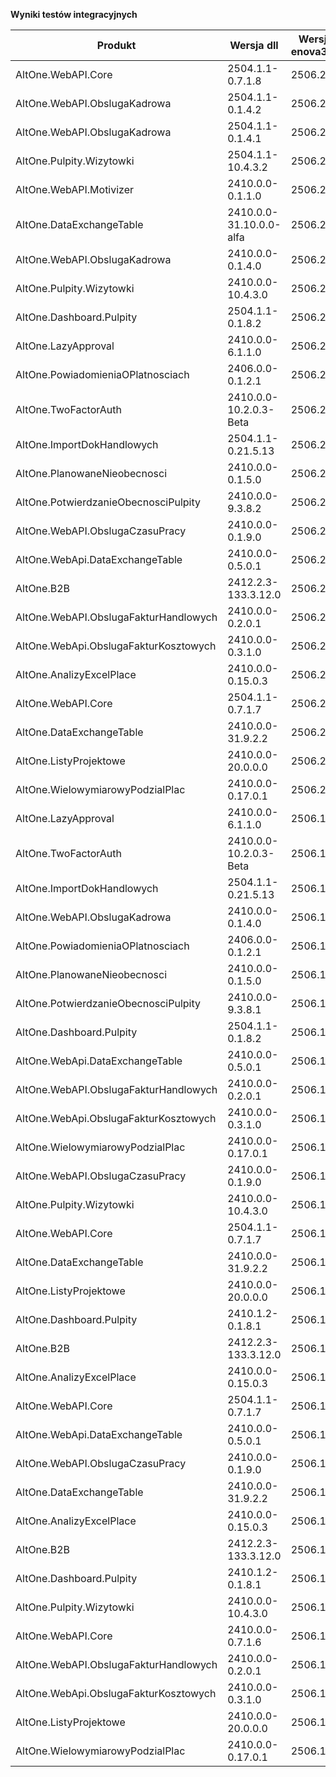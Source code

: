 **Wyniki testów integracyjnych**

| Produkt                               | Wersja dll              | Wersja enova365 | Data testu       | Status |
|---------------------------------------|-------------------------|-----------------|------------------|--------|
| AltOne.WebAPI.Core                    | 2504.1.1-0.7.1.8        | 2506.2.4        | 12.09.2025 11:41 | ✅     |
| AltOne.WebAPI.ObslugaKadrowa          | 2504.1.1-0.1.4.2        | 2506.2.4        | 10.09.2025 23:36 | ✅     |
| AltOne.WebAPI.ObslugaKadrowa          | 2504.1.1-0.1.4.1        | 2506.2.4        | 10.09.2025 22:33 | ✅     |
| AltOne.Pulpity.Wizytowki              | 2504.1.1-10.4.3.2       | 2506.2.4        | 09.09.2025 19:40 | ✅     |
| AltOne.WebAPI.Motivizer               | 2410.0.0-0.1.1.0        | 2506.2.4        | 08.09.2025 18:53 | ✅     |
| AltOne.DataExchangeTable              | 2410.0.0-31.10.0.0-alfa | 2506.2.4        | 08.09.2025 15:50 | ✅     |
| AltOne.WebAPI.ObslugaKadrowa          | 2410.0.0-0.1.4.0        | 2506.2.4        | 07.09.2025 15:12 | ✅     |
| AltOne.Pulpity.Wizytowki              | 2410.0.0-10.4.3.0       | 2506.2.4        | 07.09.2025 15:06 | ✅     |
| AltOne.Dashboard.Pulpity              | 2504.1.1-0.1.8.2        | 2506.2.4        | 07.09.2025 15:06 | ✅     |
| AltOne.LazyApproval                   | 2410.0.0-6.1.1.0        | 2506.2.4        | 05.09.2025 13:25 | ✅     |
| AltOne.PowiadomieniaOPlatnosciach     | 2406.0.0-0.1.2.1        | 2506.2.4        | 05.09.2025 13:25 | ✅     |
| AltOne.TwoFactorAuth                  | 2410.0.0-10.2.0.3-Beta  | 2506.2.4        | 05.09.2025 13:25 | ✅     |
| AltOne.ImportDokHandlowych            | 2504.1.1-0.21.5.13      | 2506.2.4        | 05.09.2025 13:25 | ✅     |
| AltOne.PlanowaneNieobecnosci          | 2410.0.0-0.1.5.0        | 2506.2.4        | 05.09.2025 13:25 | ✅     |
| AltOne.PotwierdzanieObecnosciPulpity  | 2410.0.0-9.3.8.2        | 2506.2.4        | 05.09.2025 13:25 | ✅     |
| AltOne.WebAPI.ObslugaCzasuPracy       | 2410.0.0-0.1.9.0        | 2506.2.4        | 05.09.2025 13:25 | ✅     |
| AltOne.WebApi.DataExchangeTable       | 2410.0.0-0.5.0.1        | 2506.2.4        | 05.09.2025 13:25 | ✅     |
| AltOne.B2B                            | 2412.2.3-133.3.12.0     | 2506.2.4        | 05.09.2025 13:25 | ✅     |
| AltOne.WebAPI.ObslugaFakturHandlowych | 2410.0.0-0.2.0.1        | 2506.2.4        | 05.09.2025 13:25 | ✅     |
| AltOne.WebApi.ObslugaFakturKosztowych | 2410.0.0-0.3.1.0        | 2506.2.4        | 05.09.2025 13:25 | ✅     |
| AltOne.AnalizyExcelPlace              | 2410.0.0-0.15.0.3       | 2506.2.4        | 05.09.2025 13:25 | ✅     |
| AltOne.WebAPI.Core                    | 2504.1.1-0.7.1.7        | 2506.2.4        | 05.09.2025 13:25 | ✅     |
| AltOne.DataExchangeTable              | 2410.0.0-31.9.2.2       | 2506.2.4        | 05.09.2025 13:25 | ✅     |
| AltOne.ListyProjektowe                | 2410.0.0-20.0.0.0       | 2506.2.4        | 05.09.2025 13:25 | ✅     |
| AltOne.WielowymiarowyPodzialPlac      | 2410.0.0-0.17.0.1       | 2506.2.4        | 05.09.2025 13:25 | ✅     |
| AltOne.LazyApproval                   | 2410.0.0-6.1.1.0        | 2506.1.3        | 05.09.2025 11:38 | ✅     |
| AltOne.TwoFactorAuth                  | 2410.0.0-10.2.0.3-Beta  | 2506.1.3        | 04.09.2025 15:40 | ✅     |
| AltOne.ImportDokHandlowych            | 2504.1.1-0.21.5.13      | 2506.1.3        | 04.09.2025 14:08 | ✅     |
| AltOne.WebAPI.ObslugaKadrowa          | 2410.0.0-0.1.4.0        | 2506.1.3        | 04.09.2025 14:08 | ✅     |
| AltOne.PowiadomieniaOPlatnosciach     | 2406.0.0-0.1.2.1        | 2506.1.3        | 04.09.2025 14:05 | ✅     |
| AltOne.PlanowaneNieobecnosci          | 2410.0.0-0.1.5.0        | 2506.1.3        | 01.09.2025 16:20 | ✅     |
| AltOne.PotwierdzanieObecnosciPulpity  | 2410.0.0-9.3.8.1        | 2506.1.3        | 01.09.2025 16:20 | ✅     |
| AltOne.Dashboard.Pulpity              | 2504.1.1-0.1.8.2        | 2506.1.3        | 01.09.2025 15:30 | ✅     |
| AltOne.WebApi.DataExchangeTable       | 2410.0.0-0.5.0.1        | 2506.1.3        | 18.08.2025 21:16 | ✅     |
| AltOne.WebAPI.ObslugaFakturHandlowych | 2410.0.0-0.2.0.1        | 2506.1.3        | 18.08.2025 21:16 | ✅     |
| AltOne.WebApi.ObslugaFakturKosztowych | 2410.0.0-0.3.1.0        | 2506.1.3        | 18.08.2025 21:16 | ✅     |
| AltOne.WielowymiarowyPodzialPlac      | 2410.0.0-0.17.0.1       | 2506.1.3        | 18.08.2025 21:16 | ✅     |
| AltOne.WebAPI.ObslugaCzasuPracy       | 2410.0.0-0.1.9.0        | 2506.1.3        | 18.08.2025 21:16 | ✅     |
| AltOne.Pulpity.Wizytowki              | 2410.0.0-10.4.3.0       | 2506.1.3        | 18.08.2025 21:16 | ✅     |
| AltOne.WebAPI.Core                    | 2504.1.1-0.7.1.7        | 2506.1.3        | 18.08.2025 21:16 | ✅     |
| AltOne.DataExchangeTable              | 2410.0.0-31.9.2.2       | 2506.1.3        | 18.08.2025 21:16 | ✅     |
| AltOne.ListyProjektowe                | 2410.0.0-20.0.0.0       | 2506.1.3        | 18.08.2025 21:16 | ✅     |
| AltOne.Dashboard.Pulpity              | 2410.1.2-0.1.8.1        | 2506.1.3        | 18.08.2025 21:16 | ✅     |
| AltOne.B2B                            | 2412.2.3-133.3.12.0     | 2506.1.3        | 18.08.2025 21:16 | ✅     |
| AltOne.AnalizyExcelPlace              | 2410.0.0-0.15.0.3       | 2506.1.3        | 18.08.2025 21:16 | ✅     |
| AltOne.WebAPI.Core                    | 2504.1.1-0.7.1.7        | 2506.1.2        | 12.08.2025 17:24 | ✅     |
| AltOne.WebApi.DataExchangeTable       | 2410.0.0-0.5.0.1        | 2506.1.2        | 07.08.2025 21:04 | ✅     |
| AltOne.WebAPI.ObslugaCzasuPracy       | 2410.0.0-0.1.9.0        | 2506.1.2        | 06.08.2025 13:32 | ✅     |
| AltOne.DataExchangeTable              | 2410.0.0-31.9.2.2       | 2506.1.2        | 04.08.2025 23:31 | ✅     |
| AltOne.AnalizyExcelPlace              | 2410.0.0-0.15.0.3       | 2506.1.2        | 04.08.2025 23:09 | ✅     |
| AltOne.B2B                            | 2412.2.3-133.3.12.0     | 2506.1.2        | 04.08.2025 23:09 | ✅     |
| AltOne.Dashboard.Pulpity              | 2410.1.2-0.1.8.1        | 2506.1.2        | 04.08.2025 23:09 | ✅     |
| AltOne.Pulpity.Wizytowki              | 2410.0.0-10.4.3.0       | 2506.1.2        | 04.08.2025 23:09 | ✅     |
| AltOne.WebAPI.Core                    | 2410.0.0-0.7.1.6        | 2506.1.2        | 04.08.2025 23:09 | ✅     |
| AltOne.WebAPI.ObslugaFakturHandlowych | 2410.0.0-0.2.0.1        | 2506.1.2        | 04.08.2025 23:09 | ✅     |
| AltOne.WebApi.ObslugaFakturKosztowych | 2410.0.0-0.3.1.0        | 2506.1.2        | 04.08.2025 23:09 | ✅     |
| AltOne.ListyProjektowe                | 2410.0.0-20.0.0.0       | 2506.1.2        | 04.08.2025 23:09 | ✅     |
| AltOne.WielowymiarowyPodzialPlac      | 2410.0.0-0.17.0.1       | 2506.1.2        | 04.08.2025 23:09 | ✅     |
